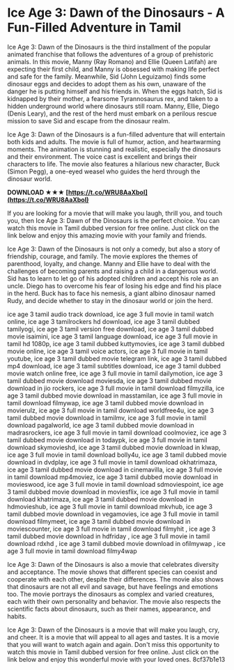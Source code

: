 
 
# Ice Age 3: Dawn of the Dinosaurs - A Fun-Filled Adventure in Tamil
 
Ice Age 3: Dawn of the Dinosaurs is the third installment of the popular animated franchise that follows the adventures of a group of prehistoric animals. In this movie, Manny (Ray Romano) and Ellie (Queen Latifah) are expecting their first child, and Manny is obsessed with making life perfect and safe for the family. Meanwhile, Sid (John Leguizamo) finds some dinosaur eggs and decides to adopt them as his own, unaware of the danger he is putting himself and his friends in. When the eggs hatch, Sid is kidnapped by their mother, a fearsome Tyrannosaurus rex, and taken to a hidden underground world where dinosaurs still roam. Manny, Ellie, Diego (Denis Leary), and the rest of the herd must embark on a perilous rescue mission to save Sid and escape from the dinosaur realm.
 
Ice Age 3: Dawn of the Dinosaurs is a fun-filled adventure that will entertain both kids and adults. The movie is full of humor, action, and heartwarming moments. The animation is stunning and realistic, especially the dinosaurs and their environment. The voice cast is excellent and brings their characters to life. The movie also features a hilarious new character, Buck (Simon Pegg), a one-eyed weasel who guides the herd through the dinosaur world.
 
**DOWNLOAD ★★★ [https://t.co/WRU8AaXboI](https://t.co/WRU8AaXboI)**


 
If you are looking for a movie that will make you laugh, thrill you, and touch you, then Ice Age 3: Dawn of the Dinosaurs is the perfect choice. You can watch this movie in Tamil dubbed version for free online. Just click on the link below and enjoy this amazing movie with your family and friends.

Ice Age 3: Dawn of the Dinosaurs is not only a comedy, but also a story of friendship, courage, and family. The movie explores the themes of parenthood, loyalty, and change. Manny and Ellie have to deal with the challenges of becoming parents and raising a child in a dangerous world. Sid has to learn to let go of his adopted children and accept his role as an uncle. Diego has to overcome his fear of losing his edge and find his place in the herd. Buck has to face his nemesis, a giant albino dinosaur named Rudy, and decide whether to stay in the dinosaur world or join the herd.
 
ice age 3 tamil audio track download,  ice age 3 full movie in tamil watch online,  ice age 3 tamilrockers hd download,  ice age 3 tamil dubbed tamilyogi,  ice age 3 tamil version free download,  ice age 3 tamil dubbed movie isaimini,  ice age 3 tamil language download,  ice age 3 full movie in tamil hd 1080p,  ice age 3 tamil dubbed kuttymovies,  ice age 3 tamil dubbed movie online,  ice age 3 tamil voice actors,  ice age 3 full movie in tamil youtube,  ice age 3 tamil dubbed movie telegram link,  ice age 3 tamil dubbed mp4 download,  ice age 3 tamil subtitles download,  ice age 3 tamil dubbed movie watch online free,  ice age 3 full movie in tamil dailymotion,  ice age 3 tamil dubbed movie download moviesda,  ice age 3 tamil dubbed movie download in jio rockers,  ice age 3 full movie in tamil download filmyzilla,  ice age 3 tamil dubbed movie download in masstamilan,  ice age 3 full movie in tamil download filmywap,  ice age 3 tamil dubbed movie download in movierulz,  ice age 3 full movie in tamil download worldfree4u,  ice age 3 tamil dubbed movie download in tamilmv,  ice age 3 full movie in tamil download pagalworld,  ice age 3 tamil dubbed movie download in madrasrockers,  ice age 3 full movie in tamil download coolmoviez,  ice age 3 tamil dubbed movie download in todaypk,  ice age 3 full movie in tamil download skymovieshd,  ice age 3 tamil dubbed movie download in klwap,  ice age 3 full movie in tamil download bolly4u,  ice age 3 tamil dubbed movie download in dvdplay,  ice age 3 full movie in tamil download okhatrimaza,  ice age 3 tamil dubbed movie download in cinemavilla,  ice age 3 full movie in tamil download mp4moviez,  ice age 3 tamil dubbed movie download in movieswood,  ice age 3 full movie in tamil download sdmoviespoint,  ice age 3 tamil dubbed movie download in moviesflix,  ice age 3 full movie in tamil download khatrimaza,  ice age 3 tamil dubbed movie download in hdmovieshub,  ice age 3 full movie in tamil download mkvhub,  ice age 3 tamil dubbed movie download in vegamovies,  ice age 3 full movie in tamil download filmymeet,  ice age 3 tamil dubbed movie download in moviescounter,  ice age 3 full movie in tamil download filmyhit ,  ice age 3 tamil dubbed movie download in hdfriday ,  ice age 3 full movie in tamil download rdxhd ,  ice age 3 tamil dubbed movie download in ofilmywap ,  ice age 3 full movie in tamil download filmy4wap
 
Ice Age 3: Dawn of the Dinosaurs is also a movie that celebrates diversity and acceptance. The movie shows that different species can coexist and cooperate with each other, despite their differences. The movie also shows that dinosaurs are not all evil and savage, but have feelings and emotions too. The movie portrays the dinosaurs as complex and varied creatures, each with their own personality and behavior. The movie also respects the scientific facts about dinosaurs, such as their names, appearance, and habits.
 
Ice Age 3: Dawn of the Dinosaurs is a movie that will make you laugh, cry, and cheer. It is a movie that will appeal to all ages and tastes. It is a movie that you will want to watch again and again. Don't miss this opportunity to watch this movie in Tamil dubbed version for free online. Just click on the link below and enjoy this wonderful movie with your loved ones.
 8cf37b1e13
 
